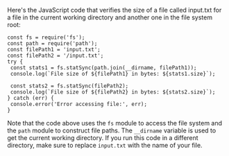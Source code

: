 Here's the JavaScript code that verifies the size of a file called input.txt for a file in the current working directory and another one in the file system root:
```
const fs = require('fs');
const path = require('path');
const filePath1 = 'input.txt';
const filePath2 = '/input.txt';
try {
 const stats1 = fs.statSync(path.join(__dirname, filePath1));
 console.log(`File size of ${filePath1} in bytes: ${stats1.size}`);
 
 const stats2 = fs.statSync(filePath2);
 console.log(`File size of ${filePath2} in bytes: ${stats2.size}`);
} catch (err) {
 console.error('Error accessing file:', err);
}
```
Note that the code above uses the `fs` module to access the file system and the `path` module to construct file paths. The `__dirname` variable is used to get the current working directory. If you run this code in a different directory, make sure to replace `input.txt` with the name of your file.

